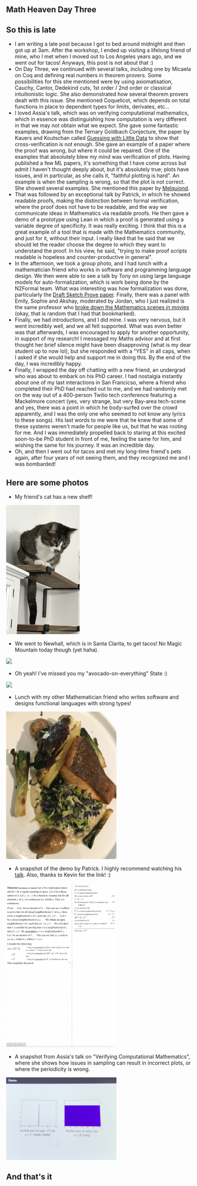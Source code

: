 ## Math Heaven Day Three

## So this is late
- I am writing a late post because I got to bed around midnight and then got up at 3am. After the workshop, I ended up visiting a
lifelong friend of mine, who I met when I moved out to Los Angeles years ago, and we went out for tacos! Anyways, this post is not
about that :)
- On Day Three, we continued with several talks, including one by Micaela on Coq and defining real numbers in theorem provers. Some
possibilities for this she mentioned were by using axiomatisation, Cauchy, Cantor, Dedekind cuts, 1st order / 2nd order or classical
intuitionistic logic. She also demonstrated how several theorem provers dealt with this issue. She mentioned Coquelicot, which 
depends on total functions in place to dependent types for limits, derivates, etc...
- I loved Assia's talk, which was on verifying computational mathematics, which in essence was distinguishing how computation is very
different in that we may not obtain what we expect. She gave some fantastic examples, drawing from the Ternary Goldbach Conjecture,
the paper by Kauers and Koutschan called [Guessing with Little Data](https://arxiv.org/pdf/2202.07966.pdf) to show that cross-verification
is not enough. She gave an example of a paper where the proof was wrong, but where it could be repaired. One of the examples that 
absolutely blew my mind was verification of plots. Having published a few ML papers, it's something that I have come across but admit
I haven't thought deeply about, but it's absolutely true; plots have issues, and in particular, as she calls it, "faithful plotting is hard".
An example is when the sampling is wrong, so that the plot is not correct. She showed several examples. She mentioned this paper by 
[Melquiond](https://arxiv.org/pdf/2108.03974.pdf).
- That was followed by an exceptional talk by Patrick, in which he showed readable proofs, making the distinction between formal verification,
where the proof does not have to be readable, and the way we communicate ideas in Mathematics via readable proofs. He then gave a demo
of a prototype using Lean in which a proof is generated using a variable degree of specificity. It was really exciting. I think that this
is a great example of a tool that is made with the Mathematics community, and just for it, without their input. I really liked that he said
that we should let the reader choose the degree to which they want to understand the proof. In his view, he said, "trying to make proof
scripts readable is hopeless and counter-productive in general".
- In the afternoon, we took a group photo, and I had lunch with a mathematician friend who works in software and programming language design.
We then were able to see a talk by Tony on using large language models for auto-formalization, which is work being done by the N2Formal team.
What was interesting was how formalization was done, particularly the [Draft Sketch Prove paper](https://arxiv.org/pdf/2210.12283.pdf).
Finally, there was a panel with Emily, Sophie and Akshay, moderated by Jordan, who I just realized is the same professor who [broke down the
Mathematics scenes in movies](https://www.youtube.com/watch?v=oejBbQx-Sqo) (okay, that is random that I had that bookmarked).
- Finally, we had introductions, and I did mine. I was very nervous, but it went incredibly well, and we all felt supported. What was even
better was that afterwards, I was encouraged to apply for another opportunity, in support of my research! I messaged my Maths advisor and 
at first thought her brief silence might have been disapproving (what is my dear student up to now lol), but she responded with a "YES" in 
all caps, when I asked if she would help and support me in doing this. By the end of the day, I was incredibly happy.
- Finally, I wrapped the day off chatting with a new friend, an undergrad who was about to embark on his PhD career. I had nostalgia instantly 
about one of my last interactions in San Francicso, where a friend who completed their PhD had reached out to me, and we had randomly met
on the way out of a 400-person Twilio tech conference featuring a Mackelmore concert (yes, very strange, but very Bay-area tech-scene and yes, there was a point in which he body-surfed over the crowd apparently, and I was the only one who seemed to not know any lyrics to these songs). His
last words to me were that he knew that some of these systems weren't made for people like us, but that he was rooting for me. And I was immediately
propelled back to staring at this excited soon-to-be PhD student in front of me, feeling the same for him, and wishing the same for his
journey. It was an incredible day.
- Oh, and then I went out for tacos and met my long-time friend's pets again, after four years of not seeing them, and they recognized me
and I was bombarded!

## Here are some photos

- My friend's cat has a new shelf!

<img src="/images1/IPAM233/ipam31.png" width="200">

- We went to Newhall, which is in Santa Clarita, to get tacos! No Magic Mountain today though (yet haha).

<img src="/images1/IPAM233/ipam32.png" width="300">

- Oh yeah! I've missed you my "avocado-on-everything" State :)

<img src="/images1/IPAM233/ipam33.png" width="300">

- Lunch with my other Mathematician friend who writes software and designs functional languages with strong types!

<img src="/images1/IPAM233/ipam34.png" width="300">

- A snapshot of the demo by Patrick. I highly recommend watching his [talk](https://www.youtube.com/watch?v=tp_h3vzkObo&t=1515s).
Also, thanks to Kevin for the link! :)

<img src="/images1/IPAM233/ipam35.png" width="300">

- A snapshot from Assia's talk on "Verifying Computational Mathematics", where she shows how issues in sampling can result in incorrect
plots, or where the periodicity is wrong.

<img src="/images1/IPAM233/ipam36.png" width="300">


## And that's it



